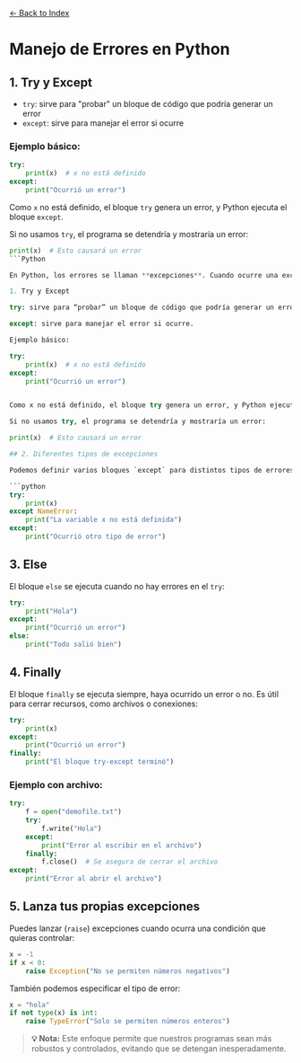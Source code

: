 [← Back to Index](README.md)

# Manejo de Errores en Python

## 1. Try y Except

- `try`: sirve para "probar" un bloque de código que podría generar un error
- `except`: sirve para manejar el error si ocurre

### Ejemplo básico:

```python
try:
    print(x)  # x no está definido
except:
    print("Ocurrió un error")
```

Como `x` no está definido, el bloque `try` genera un error, y Python ejecuta el bloque `except`.

Si no usamos `try`, el programa se detendría y mostraría un error:

```python
print(x)  # Esto causará un error
```Python

En Python, los errores se llaman **excepciones**. Cuando ocurre una excepción, normalmente el programa se detiene y muestra un mensaje de error. Para evitar que nuestro programa se caiga, podemos manejar estas excepciones usando `try` y `except`.

1. Try y Except

try: sirve para “probar” un bloque de código que podría generar un error.

except: sirve para manejar el error si ocurre.

Ejemplo básico:

try:
    print(x)  # x no está definido
except:
    print("Ocurrió un error")


Como x no está definido, el bloque try genera un error, y Python ejecuta el bloque except.

Si no usamos try, el programa se detendría y mostraría un error:

print(x)  # Esto causará un error

## 2. Diferentes tipos de excepciones

Podemos definir varios bloques `except` para distintos tipos de errores:

```python
try:
    print(x)
except NameError:
    print("La variable x no está definida")
except:
    print("Ocurrió otro tipo de error")
```

## 3. Else

El bloque `else` se ejecuta cuando no hay errores en el `try`:

```python
try:
    print("Hola")
except:
    print("Ocurrió un error")
else:
    print("Todo salió bien")
```

## 4. Finally

El bloque `finally` se ejecuta siempre, haya ocurrido un error o no. Es útil para cerrar recursos, como archivos o conexiones:

```python
try:
    print(x)
except:
    print("Ocurrió un error")
finally:
    print("El bloque try-except terminó")
```

### Ejemplo con archivo:

```python
try:
    f = open("demofile.txt")
    try:
        f.write("Hola")
    except:
        print("Error al escribir en el archivo")
    finally:
        f.close()  # Se asegura de cerrar el archivo
except:
    print("Error al abrir el archivo")
```

## 5. Lanza tus propias excepciones

Puedes lanzar (`raise`) excepciones cuando ocurra una condición que quieras controlar:

```python
x = -1
if x < 0:
    raise Exception("No se permiten números negativos")
```

También podemos especificar el tipo de error:

```python
x = "hola"
if not type(x) is int:
    raise TypeError("Solo se permiten números enteros")
```

> **💡 Nota:** Este enfoque permite que nuestros programas sean más robustos y controlados, evitando que se detengan inesperadamente.